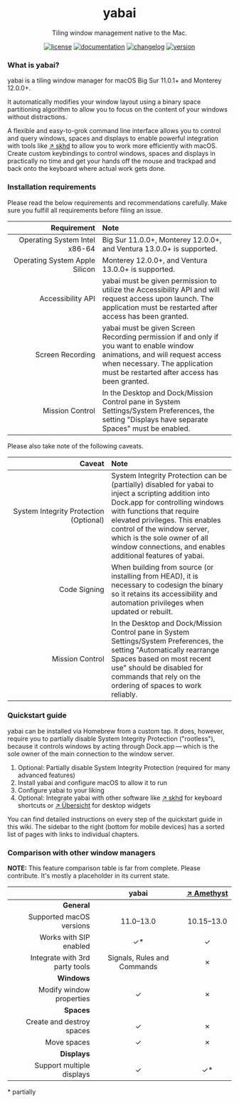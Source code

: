 <h1 align="center">yabai</h1>
<p align="center">Tiling window management native to the Mac.</p>
<p align="center">
    <a href="https://github.com/koekeishiya/yabai/blob/master/LICENSE.txt"><img src="https://img.shields.io/github/license/koekeishiya/yabai.svg?color=green" alt="license"></a>
    <a href="https://github.com/koekeishiya/yabai/blob/master/doc/yabai.asciidoc"><img src="https://img.shields.io/badge/view-documentation-green.svg" alt="documentation"></a>
    <a href="https://github.com/koekeishiya/yabai/blob/master/CHANGELOG.md"><img src="https://img.shields.io/badge/view-changelog-green.svg" alt="changelog"></a>
    <a href="https://github.com/koekeishiya/yabai/releases"><img src="https://img.shields.io/github/commits-since/koekeishiya/yabai/latest.svg?color=green" alt="version"></a>
</p>

### What is yabai?

yabai is a tiling window manager for macOS Big Sur 11.0.1+ and Monterey 12.0.0+.  
  
It automatically modifies your window layout using a binary space partitioning algorithm to allow you to focus on the content of your windows without distractions.

A flexible and easy-to-grok command line interface allows you to control and query windows, spaces and displays to enable powerful integration with tools like [&nearr;&nbsp;skhd][gh-skhd] to allow you to work more efficiently with macOS. Create custom keybindings to control windows, spaces and displays in practically no time and get your hands off the mouse and trackpad and back onto the keyboard where actual work gets done.

### Installation requirements

Please read the below requirements and recommendations carefully. Make sure you fulfill all requirements before filing an issue.

|Requirement|Note|
|-:|:-|
|Operating&nbsp;System&nbsp;Intel x86-64|Big Sur 11.0.0+, Monterey 12.0.0+, and Ventura 13.0.0+ is supported.|
|Operating&nbsp;System&nbsp;Apple Silicon|Monterey 12.0.0+, and Ventura 13.0.0+ is supported.|
|Accessibility&nbsp;API|yabai must be given permission to utilize the Accessibility API and will request access upon launch. The application must be restarted after access has been granted.|
|Screen Recording|yabai must be given Screen Recording permission if and only if you want to enable window animations, and will request access when necessary. The application must be restarted after access has been granted.|
|Mission&nbsp;Control|In the Desktop and Dock/Mission Control pane in System Settings/System Preferences, the setting "Displays have separate Spaces" must be enabled.|

Please also take note of the following caveats.

|Caveat|Note|
|-:|:-|
|System&nbsp;Integrity&nbsp;Protection (Optional)|System Integrity Protection can be (partially) disabled for yabai to inject a scripting addition into Dock.app for controlling windows with functions that require elevated privileges. This enables control of the window server, which is the sole owner of all window connections, and enables additional features of yabai.|
|Code&nbsp;Signing|When building from source (or installing from HEAD), it is necessary to codesign the binary so it retains its accessibility and automation privileges when updated or rebuilt.|
|Mission&nbsp;Control|In the Desktop and Dock/Mission Control pane in System Settings/System Preferences, the setting "Automatically rearrange Spaces based on most recent use" should be disabled for commands that rely on the ordering of spaces to work reliably.|


### Quickstart guide

yabai can be installed via Homebrew from a custom tap. It does, however, require you to partially disable System Integrity Protection ("rootless"), because it controls windows by acting through Dock.app&thinsp;—&thinsp;which is the sole owner of the main connection to the window server.

1. Optional: Partially disable System Integrity Protection (required for many advanced features)
2. Install yabai and configure macOS to allow it to run
3. Configure yabai to your liking
4. Optional: Integrate yabai with other software like [&nearr;&nbsp;skhd][gh-skhd] for keyboard shortcuts or [&nearr;&nbsp;Übersicht][gh-uebersicht] for desktop widgets

You can find detailed instructions on every step of the quickstart guide in this wiki. The sidebar to the right (bottom for mobile devices) has a sorted list of pages with links to individual chapters. 


### Comparison with other window managers

**NOTE:** This feature comparison table is far from complete. Please contribute. It's mostly a placeholder in its current state.

<!-- 
Useful HTML entities for this table:
- Check mark symbol: &#10003;
- Ballot X symbol:   &#10007;
--->

||yabai|[&nearr;&nbsp;Amethyst][gh-amethyst]|
|-:|:-:|:-:|
|**General**|
|Supported macOS versions|11.0–13.0|10.15–13.0|
|Works with SIP enabled|&#10003;*|&#10003;|
|Integrate with 3rd party tools|Signals, Rules and Commands|&#10007;|
|**Windows**|
|Modify window properties|&#10003;|&#10007;|
|**Spaces**|
|Create and destroy spaces|&#10003;|&#10007;|
|Move spaces|&#10003;|&#10007;|
|**Displays**|
|Support multiple displays|&#10003;|&#10003;*|


\* partially  

[gh-skhd]: https://github.com/koekeishiya/skhd
[gh-uebersicht]: https://github.com/felixhageloh/uebersicht
[gh-amethyst]: https://github.com/ianyh/Amethyst